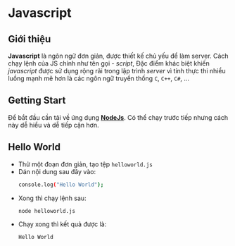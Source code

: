 # Javascript

## Giới thiệu

__Javascript__ là ngôn ngữ đơn giản, được thiết kế chủ yếu để làm server. Cách chạy lệnh của JS chính như tên gọi - _script_, Đặc điểm khác biệt khiến _javascript_ được sử dụng rộng rãi trong lập trình _server_ vì tính thực thi nhiều luồng mạnh mẽ hơn là các ngôn ngữ truyền thống `C`, `C++`, `C#`, ...

## Getting Start

Để bắt đầu cần tải về ứng dụng [__NodeJs__](../../Software/NodeJS/nodejs.md). Có thể chạy trước tiếp nhưng cách này dễ hiểu và dễ tiếp cận hơn.

## Hello World

- Thử một đoạn đơn giản, tạo tệp `helloworld.js`
- Dán nội dung sau đây vào:
    ```bash
    console.log("Hello World");
    ```
- Xong thì chạy lệnh sau:
    ```bash
    node helloworld.js
    ```
- Chạy xong thì kết quả được là:
    ```bash
    Hello World
    ```